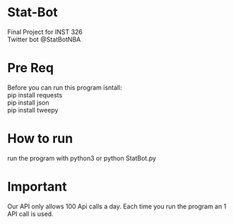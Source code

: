 # Stat-Bot
Final Project for INST 326 <br/>
Twitter bot @StatBotNBA <br/>

# Pre Req
Before you can run this program isntall: <br/>
pip install requests <br/>
pip install json <br/>
pip install tweepy <br/>

# How to run
run the program with python3 or python StatBot.py

# Important
Our API only allows 100 Api calls a day. Each time you run the program an 1 API call is used.
